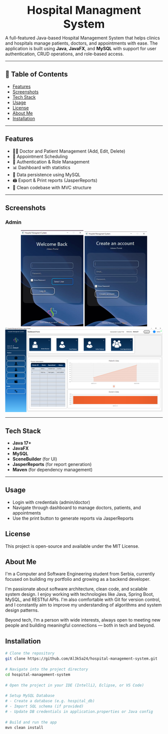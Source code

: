 <h1 style="font-size: 36px; text-align: center; margin: 0;">Hospital Managment System</h1>


A full-featured Java-based Hospital Management System that helps clinics and hospitals manage patients, doctors, and appointments with ease. The application is built using **Java**, **JavaFX**, and **MySQL** with support for user authentication, CRUD operations, and role-based access.

---

## 📑 Table of Contents

- [Features](#Features)
- [Screenshots](#screenshots)
- [Tech Stack](#tech-stack)
- [Usage](#usage)
- [License](#license)
- [About Me](#about-me)
- [Installation](#installation)
---

## Features

- 👨‍⚕️ Doctor and Patient Management (Add, Edit, Delete)
- 📅 Appointment Scheduling
- 🔐 Authentication & Role Management
- 📊 Dashboard with statistics
- 💾 Data persistence using MySQL
- 🖨️ Export & Print reports (JasperReports)
- 📁 Clean codebase with MVC structure

---

## Screenshots

### Admin
<p align="center">
  <img src="images/Admin/admin_login.png" width="200"/>
  <img src="images/Admin/admin_register.png" width="200"/>
  <img src="images/Admin/admin_dashboard.png"/>
</p>


---

## Tech Stack

- **Java 17+**
- **JavaFX**
- **MySQL**
- **SceneBuilder** (for UI)
- **JasperReports** (for report generation)
- **Maven** (for dependency management)

---

## Usage

- Login with credentials (admin/doctor)
- Navigate through dashboard to manage doctors, patients, and appointments
- Use the print button to generate reports via JasperReports

## License

This project is open-source and available under the MIT License.

## About Me

I'm a Computer and Software Engineering student from Serbia, currently focused on building my portfolio and growing as a backend developer.

I'm passionate about software architecture, clean code, and scalable system design. I enjoy working with technologies like Java, Spring Boot, MySQL, and RESTful APIs. I'm also comfortable with Git for version control, and I constantly aim to improve my understanding of algorithms and system design patterns.

Beyond tech, I’m a person with wide interests, always open to meeting new people and building meaningful connections — both in tech and beyond.

## Installation

```bash
# Clone the repository
git clone https://github.com/Al3k5a24/hospital-management-system.git

# Navigate into the project directory
cd hospital-management-system

# Open the project in your IDE (IntelliJ, Eclipse, or VS Code)

# Setup MySQL Database
# - Create a database (e.g. hospital_db)
# - Import SQL schema (if provided)
# - Update DB credentials in application.properties or Java config

# Build and run the app
mvn clean install
